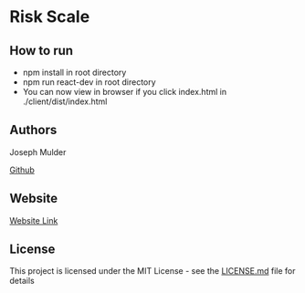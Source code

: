 # Risk Scale

## How to run

* npm install in root directory
* npm run react-dev in root directory
* You can now view in browser if you click index.html in ./client/dist/index.html

## Authors

Joseph Mulder

[Github](https://github.com/JosephMulder)


## Website 

[Website Link](http://riskscale.s3-website-us-east-1.amazonaws.com/)

## License

This project is licensed under the MIT License - see the [LICENSE.md](LICENSE.md) file for details
